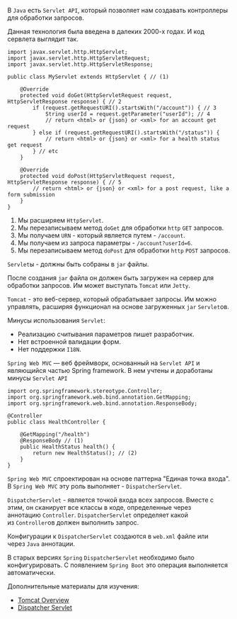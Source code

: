 <p>В <code>Java</code> есть <code>Servlet API</code>, который позволяет нам создавать контроллеры для обработки запросов.</p>

<p>Данная технология была введена в далеких 2000-х годах. И код сервлета выглядит так.</p>

<pre><code>import javax.servlet.http.HttpServlet;
import javax.servlet.http.HttpServletRequest;
import javax.servlet.http.HttpServletResponse;

public class MyServlet extends HttpServlet { // (1)

    @Override
    protected void doGet(HttpServletRequest request, HttpServletResponse response) { // 2
        if (request.getRequestURI().startsWith("/account")) { // 3
            String userId = request.getParameter("userId"); // 4
            // return &lt;html&gt; or {json} or &lt;xml&gt; for an account get request
        } else if (request.getRequestURI().startsWith("/status")) {
            // return &lt;html&gt; or {json} or &lt;xml&gt; for a health status get request
        } // etc
    }

    @Override
    protected void doPost(HttpServletRequest request, HttpServletResponse response) { // 5
        // return &lt;html&gt; or {json} or &lt;xml&gt; for a post request, like a form submission
    }
}</code></pre>

<ol>
	<li>Мы расширяем <code>HttpServlet</code>.</li>
	<li>Мы перезаписываем метод <code>doGet</code> для обработки <code>http</code> <code>GET</code> запросов.</li>
	<li>Мы получаем <code>URN</code> - который является путем - <code>/account</code>.</li>
	<li>Мы получаем из запроса параметры - <code>/account?userId=6</code>.</li>
	<li>Мы перезаписываем метод <code>doPost</code> для обработки <code>http</code> <code>POST</code> запросов.</li>
</ol>

<p><code>Servlet</code>ы - должны быть собраны в <code>jar</code> файлы.</p>

<p>После создания <code>jar</code> файла он должен быть загружен на сервер для обработки запросов. Им может выступать <code>Tomcat</code> или <code>Jetty</code>.</p>

<p><code>Tomcat</code> - это веб-сервер, который обрабатывает запросы. Им можно управлять, расширяя функционал на основе загруженных <code>jar</code> <code>Servlet</code>ов.</p>

<p>Минусы использования <code>Servlet</code>:</p>

<ul>
	<li>Реализацию считывания параметров пишет разработчик.</li>
	<li>Нет встроенной валидации форм.</li>
	<li>Нет поддержки <code>I18N</code>.</li>
</ul>

<p><code>Spring Web MVC</code> — веб фреймворк, основанный на <code>Servlet API</code> и являющийся частью Spring framework. В нем учтены и доработаны минусы <code>Servlet API</code></p>

<pre><code>import org.springframework.stereotype.Controller;
import org.springframework.web.bind.annotation.GetMapping;
import org.springframework.web.bind.annotation.ResponseBody;

@Controller
public class HealthController {

    @GetMapping("/health")
    @ResponseBody // (1)
    public HealthStatus health() {
        return new HealthStatus(); // (2)
    }
}</code></pre>

<p><code>Spring Web MVC</code> спроектирован на основе паттерна "Единая точка входа". В <code>Spring Web MVC</code> эту роль выполняет - <code>DispatcherServlet</code>.</p>

<p><code>DispatcherServlet</code> - является точкой входа всех запросов. Вместе с этим, он сканирует все классы в коде, определенные через аннотацию <code>Controller</code>. <code>DispatcherServlet</code> определяет какой из <code>Controller</code>ов должен выполнить запрос.</p>

<p>Конфигурации к <code>DispatcherServlet</code> создаются в <code>web.xml</code> файле или через <code>Java</code> аннотации.</p>

<p>В старых версиях <code>Spring</code> <code>DispatcherServlet</code> необходимо было конфигурировать. С появлением <code>Spring Boot</code> это операция выполняется автоматически.</p>

<p>Дополнительные материалы для изучения:</p>

<ul>
	<li><a href="https://tomcat.apache.org/tomcat-5.5-doc/architecture/overview.html" rel="nofollow noopener noreferrer">Tomcat Overview</a></li>
	<li><a href="https://docs.spring.io/spring-framework/docs/current/reference/html/web.html#spring-web" rel="nofollow noopener noreferrer">Dispatcher Servlet</a></li>
</ul>